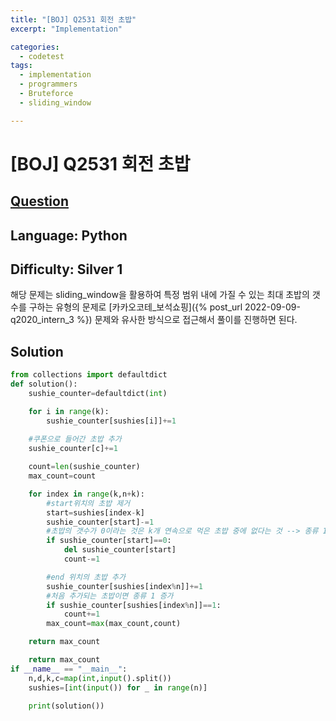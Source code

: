 ```yaml
---
title: "[BOJ] Q2531 회전 초밥"
excerpt: "Implementation"

categories:
  - codetest
tags:
  - implementation
  - programmers
  - Bruteforce
  - sliding_window

---
```

# [BOJ] Q2531 회전 초밥
## [Question](https://www.acmicpc.net/problem/2531)
## Language: Python
## Difficulty: Silver 1

해당 문제는 sliding_window을 활용하여 특정 범위 내에 가질 수 있는 최대 초밥의 갯수를 구하는 유형의 문제로 [카카오코테_보석쇼핑]({% post_url 2022-09-09-q2020_intern_3 %}) 문제와 유사한 방식으로 접근해서 풀이를 진행하면 된다.

## Solution

```python           
from collections import defaultdict
def solution():
    sushie_counter=defaultdict(int)

    for i in range(k):
        sushie_counter[sushies[i]]+=1
    
    #쿠폰으로 들어간 초밥 추가
    sushie_counter[c]+=1

    count=len(sushie_counter)
    max_count=count

    for index in range(k,n+k):
        #start위치의 초밥 제거
        start=sushies[index-k]
        sushie_counter[start]-=1    
        #초밥의 갯수가 0이라는 것은 k개 연속으로 먹은 초밥 중에 없다는 것 --> 종류 1감소
        if sushie_counter[start]==0:
            del sushie_counter[start]
            count-=1

        #end 위치의 초밥 추가
        sushie_counter[sushies[index%n]]+=1
        #처음 추가되는 초밥이면 종류 1 증가
        if sushie_counter[sushies[index%n]]==1:
            count+=1
        max_count=max(max_count,count)

    return max_count

    return max_count
if __name__ == "__main__":
    n,d,k,c=map(int,input().split())
    sushies=[int(input()) for _ in range(n)]

    print(solution())
```

